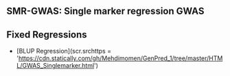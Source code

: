 ## SMR-GWAS: Single marker regression GWAS
**Fixed Regressions**
----------------------------------------------------------------
  - [BLUP Regression](scr.srchttps = 'https://cdn.statically.com/gh/Mehdimomen/GenPred_1/tree/master/HTML/GWAS_Singlemarker.html')
  
  

